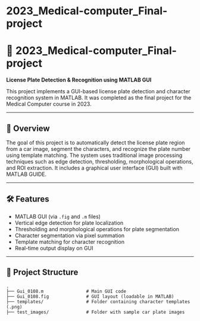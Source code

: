 # 2023_Medical-computer_Final-project

# 🚗 2023_Medical-computer_Final-project  
**License Plate Detection & Recognition using MATLAB GUI**

This project implements a GUI-based license plate detection and character recognition system in MATLAB. It was completed as the final project for the Medical Computer course in 2023.

---

## 📌 Overview

The goal of this project is to automatically detect the license plate region from a car image, segment the characters, and recognize the plate number using template matching. The system uses traditional image processing techniques such as edge detection, thresholding, morphological operations, and ROI extraction. It includes a graphical user interface (GUI) built with MATLAB GUIDE.

---

## 🛠️ Features

- MATLAB GUI (via `.fig` and `.m` files)
- Vertical edge detection for plate localization
- Thresholding and morphological operations for plate segmentation
- Character segmentation via pixel summation
- Template matching for character recognition
- Real-time output display on GUI

---

## 📂 Project Structure

```text
.
├── Gui_0108.m                # Main GUI code
├── Gui_0108.fig              # GUI layout (loadable in MATLAB)
├── templates/                # Folder containing character templates (.png)
├── test_images/              # Folder with sample car plate images
